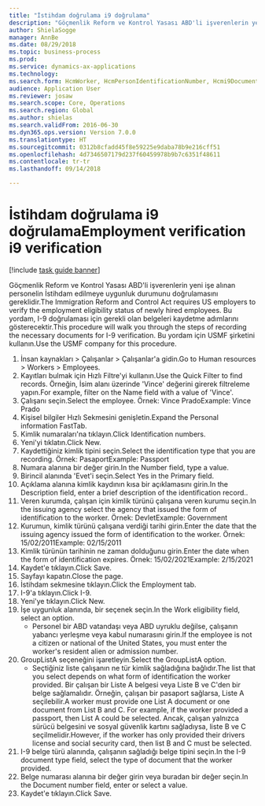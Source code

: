 ```yaml
--- 
title: "İstihdam doğrulama i9 doğrulama"
description: "Göçmenlik Reform ve Kontrol Yasası ABD'li işverenlerin yeni işe alınan personelin İstihdam edilmeye uygunluk durumunu doğrulamasını gereklidir."
author: ShielaSogge
manager: AnnBe
ms.date: 08/29/2018
ms.topic: business-process
ms.prod: 
ms.service: dynamics-ax-applications
ms.technology: 
ms.search.form: HcmWorker, HcmPersonIdentificationNumber, Hcmi9Document
audience: Application User
ms.reviewer: josaw
ms.search.scope: Core, Operations
ms.search.region: Global
ms.author: shielas
ms.search.validFrom: 2016-06-30
ms.dyn365.ops.version: Version 7.0.0
ms.translationtype: HT
ms.sourcegitcommit: 0312b8cfadd45f8e59225e9daba78b9e216cff51
ms.openlocfilehash: 4d7346507179d237f60459978b9b7c6351f48611
ms.contentlocale: tr-tr
ms.lasthandoff: 09/14/2018

---
```

# <a name="employment-verification-i9-verification"></a><span data-ttu-id="88f7c-103">İstihdam doğrulama i9 doğrulama</span><span class="sxs-lookup"><span data-stu-id="88f7c-103">Employment verification i9 verification</span></span>

[!include [task guide banner](../../../includes/task-guide-banner.md)]

<span data-ttu-id="88f7c-104">Göçmenlik Reform ve Kontrol Yasası ABD'li işverenlerin yeni işe alınan personelin İstihdam edilmeye uygunluk durumunu doğrulamasını gereklidir.</span><span class="sxs-lookup"><span data-stu-id="88f7c-104">The Immigration Reform and Control Act requires US employers to verify the employment eligibility status of newly hired employees.</span></span> <span data-ttu-id="88f7c-105">Bu yordam, I-9 doğrulaması için gerekli olan belgeleri kaydetme adımlarını gösterecektir.</span><span class="sxs-lookup"><span data-stu-id="88f7c-105">This procedure will walk you through the steps of recording the necessary documents for I-9 verification.</span></span> <span data-ttu-id="88f7c-106">Bu yordam için USMF şirketini kullanın.</span><span class="sxs-lookup"><span data-stu-id="88f7c-106">Use the USMF company for this procedure.</span></span>

1. <span data-ttu-id="88f7c-107">İnsan kaynakları > Çalışanlar > Çalışanlar'a gidin.</span><span class="sxs-lookup"><span data-stu-id="88f7c-107">Go to Human resources > Workers > Employees.</span></span>
2. <span data-ttu-id="88f7c-108">Kayıtları bulmak için Hızlı Filtre'yi kullanın.</span><span class="sxs-lookup"><span data-stu-id="88f7c-108">Use the Quick Filter to find records.</span></span> <span data-ttu-id="88f7c-109">Örneğin, İsim alanı üzerinde 'Vince' değerini girerek filtreleme yapın.</span><span class="sxs-lookup"><span data-stu-id="88f7c-109">For example, filter on the Name field with a value of 'Vince'.</span></span>
3. <span data-ttu-id="88f7c-110">Çalışanı seçin.</span><span class="sxs-lookup"><span data-stu-id="88f7c-110">Select the employee.</span></span> <span data-ttu-id="88f7c-111">Örnek: Vince Prado</span><span class="sxs-lookup"><span data-stu-id="88f7c-111">Example: Vince Prado</span></span>
4. <span data-ttu-id="88f7c-112">Kişisel bilgiler Hızlı Sekmesini genişletin.</span><span class="sxs-lookup"><span data-stu-id="88f7c-112">Expand the Personal information FastTab.</span></span>
5. <span data-ttu-id="88f7c-113">Kimlik numaraları'na tıklayın.</span><span class="sxs-lookup"><span data-stu-id="88f7c-113">Click Identification numbers.</span></span>
6. <span data-ttu-id="88f7c-114">Yeni'yi tıklatın.</span><span class="sxs-lookup"><span data-stu-id="88f7c-114">Click New.</span></span>
7. <span data-ttu-id="88f7c-115">Kaydettiğiniz kimlik tipini seçin.</span><span class="sxs-lookup"><span data-stu-id="88f7c-115">Select the identification type that you are recording.</span></span> <span data-ttu-id="88f7c-116">Örnek: Pasaport</span><span class="sxs-lookup"><span data-stu-id="88f7c-116">Example: Passport</span></span>
8. <span data-ttu-id="88f7c-117">Numara alanına bir değer girin.</span><span class="sxs-lookup"><span data-stu-id="88f7c-117">In the Number field, type a value.</span></span>
9. <span data-ttu-id="88f7c-118">Birincil alanında 'Evet'i seçin.</span><span class="sxs-lookup"><span data-stu-id="88f7c-118">Select Yes in the Primary field.</span></span>
10. <span data-ttu-id="88f7c-119">Açıklama alanına kimlik kaydının kısa bir açıklamasını girin.</span><span class="sxs-lookup"><span data-stu-id="88f7c-119">In the Description field, enter a brief description of the identification record..</span></span>
11. <span data-ttu-id="88f7c-120">Veren kurumda, çalışan için kimlik türünü çalışana veren kurumu seçin.</span><span class="sxs-lookup"><span data-stu-id="88f7c-120">In the issuing agency select the agency that issued the form of identification to the worker.</span></span> <span data-ttu-id="88f7c-121">Örnek: Devlet</span><span class="sxs-lookup"><span data-stu-id="88f7c-121">Example: Government</span></span>
12. <span data-ttu-id="88f7c-122">Kurumun, kimlik türünü çalışana verdiği tarihi girin.</span><span class="sxs-lookup"><span data-stu-id="88f7c-122">Enter the date that the issuing agency issued the form of identification to the worker.</span></span> <span data-ttu-id="88f7c-123">Örnek: 15/02/2011</span><span class="sxs-lookup"><span data-stu-id="88f7c-123">Example: 02/15/2011</span></span>
13. <span data-ttu-id="88f7c-124">Kimlik türünün tarihinin ne zaman dolduğunu girin.</span><span class="sxs-lookup"><span data-stu-id="88f7c-124">Enter the date when the form of identification expires.</span></span> <span data-ttu-id="88f7c-125">Örnek: 15/02/2021</span><span class="sxs-lookup"><span data-stu-id="88f7c-125">Example: 2/15/2021</span></span>
14. <span data-ttu-id="88f7c-126">Kaydet'e tıklayın.</span><span class="sxs-lookup"><span data-stu-id="88f7c-126">Click Save.</span></span>
15. <span data-ttu-id="88f7c-127">Sayfayı kapatın.</span><span class="sxs-lookup"><span data-stu-id="88f7c-127">Close the page.</span></span>
16. <span data-ttu-id="88f7c-128">İstihdam sekmesine tıklayın.</span><span class="sxs-lookup"><span data-stu-id="88f7c-128">Click the Employment tab.</span></span>
17. <span data-ttu-id="88f7c-129">I-9'a tıklayın.</span><span class="sxs-lookup"><span data-stu-id="88f7c-129">Click I-9.</span></span>
18. <span data-ttu-id="88f7c-130">Yeni'ye tıklayın.</span><span class="sxs-lookup"><span data-stu-id="88f7c-130">Click New.</span></span>
19. <span data-ttu-id="88f7c-131">İşe uygunluk alanında, bir seçenek seçin.</span><span class="sxs-lookup"><span data-stu-id="88f7c-131">In the Work eligibility field, select an option.</span></span>
    * <span data-ttu-id="88f7c-132">Personel bir ABD vatandaşı veya ABD uyruklu değilse, çalışanın yabancı yerleşme veya kabul numarasını girin.</span><span class="sxs-lookup"><span data-stu-id="88f7c-132">If the employee is not a citizen or national of the United States, you must enter the worker's resident alien or admission number.</span></span>  
20. <span data-ttu-id="88f7c-133">GroupListA seçeneğini işaretleyin.</span><span class="sxs-lookup"><span data-stu-id="88f7c-133">Select the GroupListA option.</span></span>
    * <span data-ttu-id="88f7c-134">Seçtiğiniz liste çalışanın ne tür kimlik sağladığına bağlıdır.</span><span class="sxs-lookup"><span data-stu-id="88f7c-134">The list that you select depends on what form of identification the worker provided.</span></span> <span data-ttu-id="88f7c-135">Bir çalışan bir Liste A belgesi veya Liste B ve C'den bir belge sağlamalıdır. Örneğin, çalışan bir pasaport sağlarsa, Liste A seçilebilir.</span><span class="sxs-lookup"><span data-stu-id="88f7c-135">A worker must provide one List A document or one document from List B and C. For example, if the worker provided a passport, then List A could be selected.</span></span> <span data-ttu-id="88f7c-136">Ancak, çalışan yalnızca sürücü belgesini ve sosyal güvenlik kartını sağladıysa, liste B ve C seçilmelidir.</span><span class="sxs-lookup"><span data-stu-id="88f7c-136">However, if the worker has only provided their drivers license and social security card, then list B and C must be selected.</span></span>  
21. <span data-ttu-id="88f7c-137">I-9 belge türü alanında, çalışanın sağladığı belge tipini seçin.</span><span class="sxs-lookup"><span data-stu-id="88f7c-137">In the I-9 document type field, select the type of document that the worker provided.</span></span>
22. <span data-ttu-id="88f7c-138">Belge numarası alanına bir değer girin veya buradan bir değer seçin.</span><span class="sxs-lookup"><span data-stu-id="88f7c-138">In the Document number field, enter or select a value.</span></span>
23. <span data-ttu-id="88f7c-139">Kaydet'e tıklayın.</span><span class="sxs-lookup"><span data-stu-id="88f7c-139">Click Save.</span></span>


